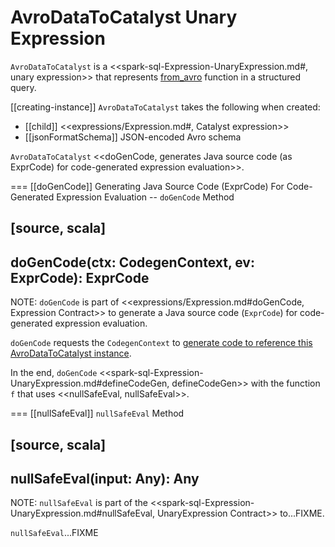 # AvroDataToCatalyst Unary Expression

`AvroDataToCatalyst` is a <<spark-sql-Expression-UnaryExpression.md#, unary expression>> that represents [from_avro](index.md#from_avro) function in a structured query.

[[creating-instance]]
`AvroDataToCatalyst` takes the following when created:

* [[child]] <<expressions/Expression.md#, Catalyst expression>>
* [[jsonFormatSchema]] JSON-encoded Avro schema

`AvroDataToCatalyst` <<doGenCode, generates Java source code (as ExprCode) for code-generated expression evaluation>>.

=== [[doGenCode]] Generating Java Source Code (ExprCode) For Code-Generated Expression Evaluation -- `doGenCode` Method

[source, scala]
----
doGenCode(ctx: CodegenContext, ev: ExprCode): ExprCode
----

NOTE: `doGenCode` is part of <<expressions/Expression.md#doGenCode, Expression Contract>> to generate a Java source code (`ExprCode`) for code-generated expression evaluation.

`doGenCode` requests the `CodegenContext` to [generate code to reference this AvroDataToCatalyst instance](../whole-stage-code-generation/CodegenContext.md#addReferenceObj).

In the end, `doGenCode` <<spark-sql-Expression-UnaryExpression.md#defineCodeGen, defineCodeGen>> with the function `f` that uses <<nullSafeEval, nullSafeEval>>.

=== [[nullSafeEval]] `nullSafeEval` Method

[source, scala]
----
nullSafeEval(input: Any): Any
----

NOTE: `nullSafeEval` is part of the <<spark-sql-Expression-UnaryExpression.md#nullSafeEval, UnaryExpression Contract>> to...FIXME.

`nullSafeEval`...FIXME

